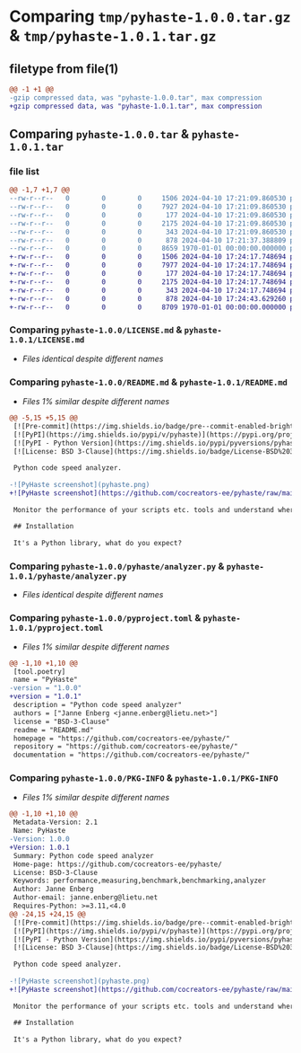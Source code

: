 # Comparing `tmp/pyhaste-1.0.0.tar.gz` & `tmp/pyhaste-1.0.1.tar.gz`

## filetype from file(1)

```diff
@@ -1 +1 @@
-gzip compressed data, was "pyhaste-1.0.0.tar", max compression
+gzip compressed data, was "pyhaste-1.0.1.tar", max compression
```

## Comparing `pyhaste-1.0.0.tar` & `pyhaste-1.0.1.tar`

### file list

```diff
@@ -1,7 +1,7 @@
--rw-r--r--   0        0        0     1506 2024-04-10 17:21:09.860530 pyhaste-1.0.0/LICENSE.md
--rw-r--r--   0        0        0     7927 2024-04-10 17:21:09.860530 pyhaste-1.0.0/README.md
--rw-r--r--   0        0        0      177 2024-04-10 17:21:09.860530 pyhaste-1.0.0/pyhaste/__init__.py
--rw-r--r--   0        0        0     2175 2024-04-10 17:21:09.860530 pyhaste-1.0.0/pyhaste/analyzer.py
--rw-r--r--   0        0        0      343 2024-04-10 17:21:09.860530 pyhaste-1.0.0/pyhaste/test_analyzer.py
--rw-r--r--   0        0        0      878 2024-04-10 17:21:37.388809 pyhaste-1.0.0/pyproject.toml
--rw-r--r--   0        0        0     8659 1970-01-01 00:00:00.000000 pyhaste-1.0.0/PKG-INFO
+-rw-r--r--   0        0        0     1506 2024-04-10 17:24:17.748694 pyhaste-1.0.1/LICENSE.md
+-rw-r--r--   0        0        0     7977 2024-04-10 17:24:17.748694 pyhaste-1.0.1/README.md
+-rw-r--r--   0        0        0      177 2024-04-10 17:24:17.748694 pyhaste-1.0.1/pyhaste/__init__.py
+-rw-r--r--   0        0        0     2175 2024-04-10 17:24:17.748694 pyhaste-1.0.1/pyhaste/analyzer.py
+-rw-r--r--   0        0        0      343 2024-04-10 17:24:17.748694 pyhaste-1.0.1/pyhaste/test_analyzer.py
+-rw-r--r--   0        0        0      878 2024-04-10 17:24:43.629260 pyhaste-1.0.1/pyproject.toml
+-rw-r--r--   0        0        0     8709 1970-01-01 00:00:00.000000 pyhaste-1.0.1/PKG-INFO
```

### Comparing `pyhaste-1.0.0/LICENSE.md` & `pyhaste-1.0.1/LICENSE.md`

 * *Files identical despite different names*

### Comparing `pyhaste-1.0.0/README.md` & `pyhaste-1.0.1/README.md`

 * *Files 1% similar despite different names*

```diff
@@ -5,15 +5,15 @@
 [![Pre-commit](https://img.shields.io/badge/pre--commit-enabled-brightgreen?logo=pre-commit&logoColor=white)](https://github.com/cocreators-ee/pyhaste/blob/master/.pre-commit-config.yaml)
 [![PyPI](https://img.shields.io/pypi/v/pyhaste)](https://pypi.org/project/pyhaste/)
 [![PyPI - Python Version](https://img.shields.io/pypi/pyversions/pyhaste)](https://pypi.org/project/pyhaste/)
 [![License: BSD 3-Clause](https://img.shields.io/badge/License-BSD%203--Clause-blue.svg)](https://opensource.org/licenses/BSD-3-Clause)
 
 Python code speed analyzer.
 
-![PyHaste screenshot](pyhaste.png)
+![PyHaste screenshot](https://github.com/cocreators-ee/pyhaste/raw/main/pyhaste.png)
 
 Monitor the performance of your scripts etc. tools and understand where time is spent.
 
 ## Installation
 
 It's a Python library, what do you expect?
```

### Comparing `pyhaste-1.0.0/pyhaste/analyzer.py` & `pyhaste-1.0.1/pyhaste/analyzer.py`

 * *Files identical despite different names*

### Comparing `pyhaste-1.0.0/pyproject.toml` & `pyhaste-1.0.1/pyproject.toml`

 * *Files 1% similar despite different names*

```diff
@@ -1,10 +1,10 @@
 [tool.poetry]
 name = "PyHaste"
-version = "1.0.0"
+version = "1.0.1"
 description = "Python code speed analyzer"
 authors = ["Janne Enberg <janne.enberg@lietu.net>"]
 license = "BSD-3-Clause"
 readme = "README.md"
 homepage = "https://github.com/cocreators-ee/pyhaste/"
 repository = "https://github.com/cocreators-ee/pyhaste/"
 documentation = "https://github.com/cocreators-ee/pyhaste/"
```

### Comparing `pyhaste-1.0.0/PKG-INFO` & `pyhaste-1.0.1/PKG-INFO`

 * *Files 1% similar despite different names*

```diff
@@ -1,10 +1,10 @@
 Metadata-Version: 2.1
 Name: PyHaste
-Version: 1.0.0
+Version: 1.0.1
 Summary: Python code speed analyzer
 Home-page: https://github.com/cocreators-ee/pyhaste/
 License: BSD-3-Clause
 Keywords: performance,measuring,benchmark,benchmarking,analyzer
 Author: Janne Enberg
 Author-email: janne.enberg@lietu.net
 Requires-Python: >=3.11,<4.0
@@ -24,15 +24,15 @@
 [![Pre-commit](https://img.shields.io/badge/pre--commit-enabled-brightgreen?logo=pre-commit&logoColor=white)](https://github.com/cocreators-ee/pyhaste/blob/master/.pre-commit-config.yaml)
 [![PyPI](https://img.shields.io/pypi/v/pyhaste)](https://pypi.org/project/pyhaste/)
 [![PyPI - Python Version](https://img.shields.io/pypi/pyversions/pyhaste)](https://pypi.org/project/pyhaste/)
 [![License: BSD 3-Clause](https://img.shields.io/badge/License-BSD%203--Clause-blue.svg)](https://opensource.org/licenses/BSD-3-Clause)
 
 Python code speed analyzer.
 
-![PyHaste screenshot](pyhaste.png)
+![PyHaste screenshot](https://github.com/cocreators-ee/pyhaste/raw/main/pyhaste.png)
 
 Monitor the performance of your scripts etc. tools and understand where time is spent.
 
 ## Installation
 
 It's a Python library, what do you expect?
```


